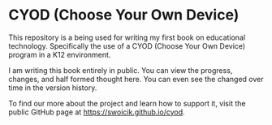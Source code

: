 # CYOD (Choose Your Own Device)
This repository is a being used for writing my first book on educational technology. Specifically the use of a CYOD (Choose Your Own Device) program in a K12 environment. 

I am writing this book entirely in public. You can view the progress, changes, and half formed thought here. You can even see the changed over time in the version history. 

To find our more about the project and learn how to support it, visit the public GitHub page at https://swoicik.github.io/cyod. 
